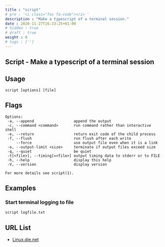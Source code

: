 ```yaml
---
title : "script"
# pre : '<i class="fas fa-code"></i> '
description : "Make a typescript of a terminal session."
date : 2020-11-27T16:33:25+01:00
# hidden : true
# draft : true
weight : 0
# tags : ['']
---
```


## Script - Make a typescript of a terminal session

## Usage

```plain
script [options] [file]
```

## Flags

```plain
Options:
 -a, --append                  append the output
 -c, --command <command>       run command rather than interactive shell
 -e, --return                  return exit code of the child process
 -f, --flush                   run flush after each write
     --force                   use output file even when it is a link
 -o, --output-limit <size>     terminate if output files exceed size
 -q, --quiet                   be quiet
 -t[<file>], --timing[=<file>] output timing data to stderr or to FILE
 -h, --help                    display this help
 -V, --version                 display version

For more details see script(1).
```

## Examples

### Start terminal logging to file

```plain
script logfile.txt
```

## URL List

* [Linux.die.net](https://linux.die.net/man/1/script)

